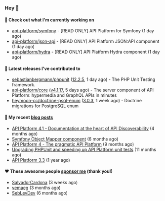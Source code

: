 ### Hey 👋

#### 👷 Check out what I'm currently working on

- [api-platform/symfony](https://github.com/api-platform/symfony) - [READ ONLY] API Platform for Symfony (1 day ago)
- [api-platform/json-api](https://github.com/api-platform/json-api) - [READ ONLY] API Platform JSON:API component (1 day ago)
- [api-platform/hydra](https://github.com/api-platform/hydra) - [READ ONLY] API Platform Hydra component (1 day ago)

#### 🔭 Latest releases I've contributed to

- [sebastianbergmann/phpunit](https://github.com/sebastianbergmann/phpunit) ([12.2.5](https://github.com/sebastianbergmann/phpunit/releases/tag/12.2.5), 1 day ago) - The PHP Unit Testing framework.
- [api-platform/core](https://github.com/api-platform/core) ([v4.1.17](https://github.com/api-platform/core/releases/tag/v4.1.17), 5 days ago) - The server component of API Platform: hypermedia and GraphQL APIs in minutes
- [heymoon-cc/doctrine-psql-enum](https://github.com/heymoon-cc/doctrine-psql-enum) ([3.0.3](https://github.com/heymoon-cc/doctrine-psql-enum/releases/tag/3.0.3), 1 week ago) - Doctrine migrations for PostgreSQL enum

#### 📜 My recent [blog posts](https://soyuka.me)

- [API Platform 4.1 - Documentation at the heart of API Discoverability](https://soyuka.me/api-platform-4-1-documentation-heart-api-discoverability/) (4 months ago)
- [Symfony Object Mapper component](https://soyuka.me/symfony-object-mapper-component/) (6 months ago)
- [API Platform 4 - The pragmatic API Platform](https://soyuka.me/api-platform-4-the-pragmatic-api-platform/) (9 months ago)
- [Upgrading PHPUnit and speeding up API Platform unit tests](https://soyuka.me/upgrading-phpunit-and-speeding-up-api-platform-unit-tests/) (11 months ago)
- [API Platform 3.3](https://soyuka.me/api-platform-3.3/) (1 year ago)

#### ❤️ These awesome people [sponsor me](https://github.com/sponsors/soyuka) (thank you!)

- [SalvadorCardona](https://github.com/SalvadorCardona) (3 weeks ago)
- [vemaeg](https://github.com/vemaeg) (3 months ago)
- [SebLevDev](https://github.com/SebLevDev) (6 months ago)
